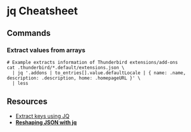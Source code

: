 # jq Cheatsheet

## Commands

### Extract values from arrays

```shell
# Example extracts information of Thunderbird extensions/add-ons
cat .thunderbird/*.default/extensions.json \
  | jq '.addons | to_entries[].value.defaultLocale | { name: .name, description: .description, home: .homepageURL }' \
  | less
```

## Resources

* [Extract keys using JQ](https://michaelheap.com/extract-keys-using-jq/)
* [**Reshaping JSON with jq**](https://programminghistorian.org/en/lessons/json-and-jq)

